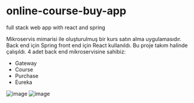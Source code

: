 # online-course-buy-app
full stack web app with react and spring


Mikroservis mimarisi ile oluşturulmuş bir kurs satın alma uygulamasıdır.
Back end için Spring front end için React kullanıldı.
Bu proje takım halinde çalışıldı.
4 adet back end mikroservisine sahibiz:
 - Gateway
 - Course
 - Purchase
 - Eureka


![image](https://user-images.githubusercontent.com/78312646/182765956-9a063b4e-6b68-4544-b77d-86cb5862c37d.png)
![image](https://user-images.githubusercontent.com/78312646/182765968-0d02adb6-e18a-40fa-8097-abb43f0b311b.png)
